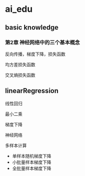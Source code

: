 # ai_edu

## basic knowledge

### 第2章 神经网络中的三个基本概念

反向传播，梯度下降，损失函数

均方差损失函数

交叉熵损失函数

## linearRegression

线性回归

最小二乘

梯度下降

神经网络

多样本计算

* 单样本随机梯度下降
* 小批量样本梯度下降
* 全批量样本梯度下降

## 